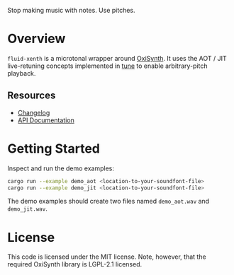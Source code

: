 Stop making music with notes. Use pitches.

# Overview

`fluid-xenth` is a microtonal wrapper around [OxiSynth](https://crates.io/crates/oxisynth). It uses the AOT / JIT live-retuning concepts implemented in [tune](https://github.com/Woyten/tune) to enable arbitrary-pitch playback.

## Resources

- [Changelog](https://github.com/Woyten/tune/releases)
- [API Documentation](https://docs.rs/fluid-xenth)

# Getting Started

Inspect and run the demo examples:

```bash
cargo run --example demo_aot <location-to-your-soundfont-file>
cargo run --example demo_jit <location-to-your-soundfont-file>
```

The demo examples should create two files named `demo_aot.wav` and `demo_jit.wav`.

# License

This code is licensed under the MIT license. Note, however, that the required OxiSynth library is LGPL-2.1 licensed.